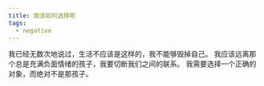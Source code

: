 ```yaml
---
title: 我该如何选择呢
tags:
  - negative
---
```


我已经无数次地说过，生活不应该是这样的，我不能够毁掉自己。
我应该远离那个总是充满负面情绪的孩子，我要切断我们之间的联系。
我需要选择一个正确的对象，而绝对不是那孩子。
